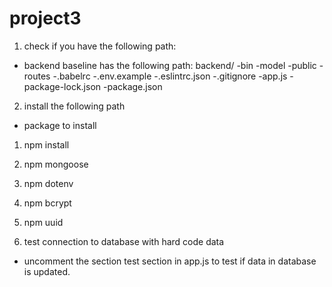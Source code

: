 # project3

1. check if you have the following path:
- backend baseline has the following path:
backend/
      -bin
      -model
      -public
      -routes
      -.babelrc
      -.env.example
      -.eslintrc.json
      -.gitignore
      -app.js
      -package-lock.json
      -package.json

2. install the following path
- package to install
1. npm install
2. npm mongoose
3. npm dotenv
4. npm bcrypt
5. npm uuid

3. test connection to database with hard code data
- uncomment the section test section in app.js to test if data in database is updated.
